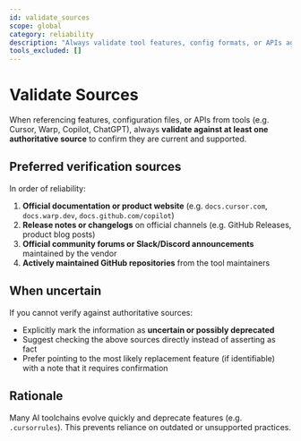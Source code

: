 ```yaml
---
id: validate_sources
scope: global
category: reliability
description: "Always validate tool features, config formats, or APIs against authoritative and current sources before use"
tools_excluded: []
---
```


# Validate Sources

When referencing features, configuration files, or APIs from tools (e.g. Cursor, Warp, Copilot, ChatGPT), always **validate against at least one authoritative source** to confirm they are current and supported.

## Preferred verification sources

In order of reliability:

1. **Official documentation or product website** (e.g. `docs.cursor.com`, `docs.warp.dev`, `docs.github.com/copilot`)
2. **Release notes or changelogs** on official channels (e.g. GitHub Releases, product blog posts)
3. **Official community forums or Slack/Discord announcements** maintained by the vendor
4. **Actively maintained GitHub repositories** from the tool maintainers

## When uncertain

If you cannot verify against authoritative sources:

- Explicitly mark the information as **uncertain or possibly deprecated**
- Suggest checking the above sources directly instead of asserting as fact
- Prefer pointing to the most likely replacement feature (if identifiable) with a note that it requires confirmation

## Rationale

Many AI toolchains evolve quickly and deprecate features (e.g. `.cursorrules`). This prevents reliance on outdated or unsupported practices.